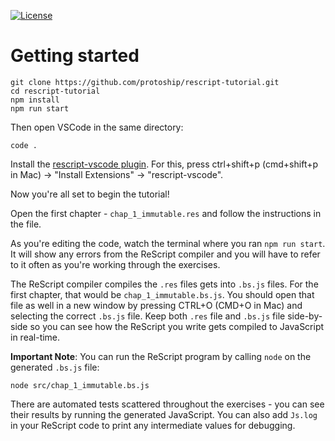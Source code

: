 [![License](https://img.shields.io/badge/license-CC%20BY--SA%204.0-orange)](./LICENSE.md)

# Getting started

```
git clone https://github.com/protoship/rescript-tutorial.git
cd rescript-tutorial
npm install
npm run start
```

Then open VSCode in the same directory:

```
code .
```

Install the [rescript-vscode plugin](https://marketplace.visualstudio.com/items?itemName=chenglou92.rescript-vscode). For this, press ctrl+shift+p (cmd+shift+p in Mac) -> "Install Extensions" -> "rescript-vscode".

Now you're all set to begin the tutorial!

Open the first chapter - `chap_1_immutable.res` and follow the instructions in the file.

As you're editing the code, watch the terminal where you ran `npm run start`. It will show any errors from the ReScript compiler and you will have to refer to it often as you're working through the exercises.

The ReScript compiler compiles the `.res` files gets into `.bs.js` files. For the first chapter, that would be `chap_1_immutable.bs.js`. You should open that file as well in a new window by pressing CTRL+O (CMD+O in Mac) and selecting the correct `.bs.js` file. Keep both `.res` file and `.bs.js` file side-by-side so you can see how the ReScript you write gets compiled to JavaScript in real-time.

**Important Note**: You can run the ReScript program by calling `node` on the generated `.bs.js` file: 

```
node src/chap_1_immutable.bs.js
```

There are automated tests scattered throughout the exercises - you can see their results by running the generated JavaScript. You can also add `Js.log` in your ReScript code to print any intermediate values for debugging. 

